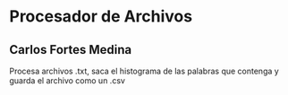 # Procesador de Archivos
## Carlos Fortes Medina
Procesa archivos .txt, saca el histograma de las palabras que contenga y guarda el archivo como un .csv
